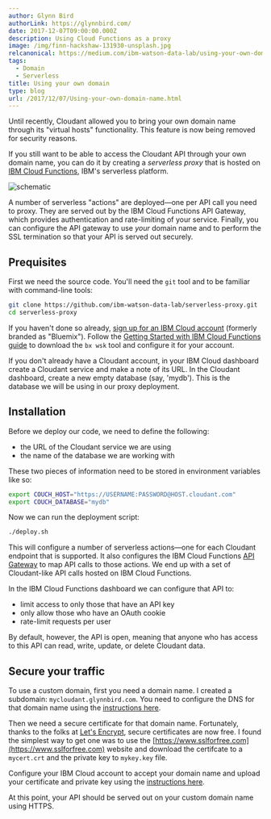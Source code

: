 ```yaml
---
author: Glynn Bird
authorLink: https://glynnbird.com/
date: 2017-12-07T09:00:00.000Z
description: Using Cloud Functions as a proxy
image: /img/finn-hackshaw-131930-unsplash.jpg
relcanonical: https://medium.com/ibm-watson-data-lab/using-your-own-domain-name-with-cloudant-b63699db96bd
tags:
  - Domain
  - Serverless
title: Using your own domain
type: blog
url: /2017/12/07/Using-your-own-domain-name.html
---
```



Until recently, Cloudant allowed you to bring your own domain name through its "virtual hosts" functionality. This feature is now being removed for security reasons.

If you still want to be able to access the Cloudant API through your own domain name, you can do it by creating a *serverless proxy* that is hosted on [IBM Cloud Functions](https://www.ibm.com/cloud/functions), IBM's serverless platform.

![schematic](/img/serverless-proxy1.png)

A number of serverless "actions" are deployed&mdash;one per API call you need to proxy. They are served out by the IBM Cloud Functions API Gateway, which provides authentication and rate-limiting of your service. Finally, you can configure the API gateway to use *your* domain name and to perform the SSL termination so that your API is served out securely.

## Prequisites

First we need the source code. You'll need the `git` tool and to be familiar with command-line tools:

```sh
git clone https://github.com/ibm-watson-data-lab/serverless-proxy.git
cd serverless-proxy
```

If you haven't done so already, [sign up for an IBM Cloud account](https://bluemix.net) (formerly branded as "Bluemix"). Follow the [Getting Started with IBM Cloud Functions guide](https://console.ng.bluemix.net/openwhisk/getting-started) to download the `bx wsk` tool and configure it for your account. 

If you don't already have a Cloudant account, in your IBM Cloud dashboard create a Cloudant service and make a note of its URL. In the Cloudant dashboard, create a new empty database (say, 'mydb'). This is the database we will be using in our proxy deployment.

## Installation

Before we deploy our code, we need to define the following:

- the URL of the Cloudant service we are using
- the name of the database we are working with

These two pieces of information need to be stored in environment variables like so:

```sh
export COUCH_HOST="https://USERNAME:PASSWORD@HOST.cloudant.com"
export COUCH_DATABASE="mydb"
```

Now we can run the deployment script:

```sh
./deploy.sh
```
    
This will configure a number of serverless actions&mdash;one for each Cloudant endpoint that is supported. It also configures the IBM Cloud Functions [API Gateway](https://console.bluemix.net/docs/apis/management/index.html#index) to map API calls to those actions. We end up with a set of Cloudant-like API calls hosted on IBM Cloud Functions.

In the IBM Cloud Functions dashboard we can configure that API to: 

- limit access to only those that have an API key
- only allow those who have an OAuth cookie
- rate-limit requests per user

By default, however, the API is open, meaning that anyone who has access to this API can read, write, update, or delete Cloudant data.

## Secure your traffic

To use a custom domain, first you need a domain name. I created a subdomain: `mycloudant.glynnbird.com`. You need to configure the DNS for that domain name using the [instructions here](https://console.bluemix.net/docs/apis/management/manage_apis.html#custom_domains). 

Then we need a secure certificate for that domain name. Fortunately, thanks to the folks at [Let's Encrypt](https://letsencrypt.org/), secure certificates are now free. I found the simplest way to get one was to use the [https://www.sslforfree.com](https://www.sslforfree.com) website and download the certifcate to a `mycert.crt` and the private key to `mykey.key` file.

Configure your IBM Cloud account to accept your domain name and upload your certificate and private key using the [instructions here](https://console.bluemix.net/docs/apis/management/manage_apis.html#custom_domains). 

At this point, your API should be served out on your custom domain name using HTTPS. 
